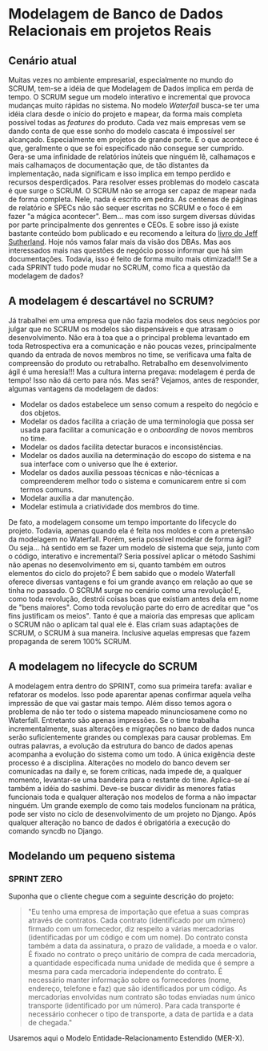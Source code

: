 # Modelagem de Banco de Dados Relacionais em projetos Reais

## Cenário atual

Muitas vezes no ambiente empresarial, especialmente no mundo do SCRUM, tem-se a idéia de que Modelagem de Dados implica em perda de tempo.
O SCRUM segue um modelo interativo e incremental que provoca mudanças muito rápidas no sistema.
No modelo *Waterfall* busca-se ter uma idéia clara desde o início do projeto e mapear, da forma mais completa possível todas as *features* do produto.
Cada vez mais empresas vem se dando conta de que esse sonho do modelo cascata é impossível ser alcançado. Especialmente em projetos de grande porte. E o que acontece é que, geralmente o que se foi especificado não consegue ser cumprido. Gera-se uma infinidade de relatórios inúteis que ninguém lê, calhamaços e mais calhamaços de documentação que, de tão distantes da implementação, nada significam e isso implica em tempo perdido e recursos desperdiçados.
Para resolver esses problemas do modelo cascata é que surge o SCRUM. O SCRUM não se arroga ser capaz de mapear nada de forma completa. Nele, nada é escrito em pedra. As centenas de páginas de relatório e SPECs não são sequer escritas no SCRUM e o foco é em fazer "a mágica acontecer".
Bem... mas com isso surgem diversas dúvidas por parte principalmente dos genrentes e CEOs. E sobre isso já existe bastante conteúdo bom publicado e eu recomendo a leitura do [livro do Jeff Sutherland](http://www.livrariacultura.com.br/p/scrum-a-arte-de-fazer-o-dobro-de-trabalho-na-metade-do-tempo-15065068).
Hoje nós vamos falar mais da visão dos DBAs. Mas aos interessados mais nas questões de negócio posso informar que há sim documentações. Todavia, isso é feito de forma muito mais otimizada!!!
Se a cada SPRINT tudo pode mudar no SCRUM, como fica a questão da modelagem de dados?

## A modelagem é descartável no SCRUM?

Já trabalhei em uma empresa que não fazia modelos dos seus negócios por julgar que no SCRUM os modelos são dispensáveis e que atrasam o desenvolvimento. Não era à toa que a o principal problema levantado em toda Retrospectiva era a comunicação e não poucas vezes, principalmente quando da entrada de novos membros no time, se verificava uma falta de compreensão do produto ou retrabalho.
Retrabalho em desenvolvimento ágil é uma heresia!!!
Mas a cultura interna pregava: modelagem é perda de tempo! Isso não dá certo para nós.
Mas será?
Vejamos, antes de responder, algumas vantagens da modelagem de dados:

* Modelar os dados estabelece um senso comum a respeito do negócio e dos objetos.
* Modelar os dados facilita a criação de uma terminologia que possa ser usada para facilitar a comunicação e o *onboarding* de novos membros no time.
* Modelar os dados facilita detectar buracos e inconsistências.
* Modelar os dados auxilia na determinação do escopo do sistema e na sua interface com o universo que lhe é exterior.
* Modelar os dados auxilia pessoas técnicas e não-técnicas a compreenderem melhor todo o sistema e comunicarem entre si com termos comuns.
* Modelar auxilia a dar manutenção.
* Modelar estimula a criatividade dos membros do time.

De fato, a modelagem consome um tempo importante do lifecycle do projeto. Todavia, apenas quando ela é feita nos moldes e com a pretensão da modelagem no Waterfall.
Porém, seria possível modelar de forma ágil? Ou seja... há sentido em se fazer um modelo de sistema que seja, junto com o código, interativo e incremental?
Seria possível aplicar o método Sashimi não apenas no desenvolvimento em si, quanto também em outros elementos do ciclo do projeto?
É bem sabido que o modelo Waterfall oferece diversas vantagens e foi um grande avanço em relação ao que se tinha no passado.
O SCRUM surge no cenário como uma revolução! E, como toda revolução, destrói coisas boas que existiam antes dela em nome de "bens maiores". Como toda revolução parte do erro de acreditar que "os fins justificam os meios".
Tanto é que a maioria das empresas que aplicam o SCRUM não o aplicam tal qual ele é. Elas criam suas adaptações de SCRUM, o SCRUM à sua maneira. Inclusive aquelas empresas que fazem propaganda de serem 100% SCRUM.

## A modelagem no lifecycle do SCRUM

A modelagem entra dentro do SPRINT, como sua primeira tarefa: avaliar e refatorar os modelos. Isso pode aparentar apenas confirmar aquela velha impressão de que vai gastar mais tempo. Além disso temos agora o problema de não ter todo o sistema mapeado minunciosamene como no Waterfall.
Entretanto são apenas impressões.
Se o time trabalha incrementalmente, suas alterações e migrações no banco de dados nunca serão suficientemente grandes ou complexas para causar problemas. Em outras palavras, a evolução da estrutura do banco de dados apenas acompanha a evolução do sistema como um todo.
A única exigência deste processo é a disciplina.
Alterações no modelo do banco devem ser comunicadas na daily e, se forem críticas, nada impede de, a qualquer momento, levantar-se uma bandeira para o restante do time.
Aplica-se aí também a idéia do sashimi. Deve-se buscar dividir às menores fatias funcionais toda e qualquer alteração nos modelos de forma a não impactar ninguém.
Um grande exemplo de como tais modelos funcionam na prática, pode ser visto no ciclo de desenvolvimento de um projeto no Django. Após qualquer alteração no banco de dados é obrigatória a execução do comando syncdb no Django.

## Modelando um pequeno sistema

### SPRINT ZERO

Suponha que o cliente chegue com a seguinte descrição do projeto:

> "Eu tenho uma empresa de importação que efetua a suas compras através de contratos. Cada contrato (identificado por um número) firmado com um fornecedor, diz respeito a várias mercadorias (identificadas por um código e com um nome). Do contrato consta também a data da assinatura, o prazo de validade, a moeda e o valor. É fixado no contrato o preço unitário de compra de cada mercadoria, a quantidade especificada numa unidade de medida que é sempre a mesma para cada mercadoria independente do contrato. É necessário manter informação sobre os fornecedores (nome, endereço, telefone e faz) que são identificados por um código. As mercadorias envolvidas num contrato são todas enviadas num único transporte (identificado por um número). Para cada transporte é necessário conhecer o tipo de transporte, a data de partida e a data de chegada."

Usaremos aqui o Modelo Entidade-Relacionamento Estendido (MER-X).
